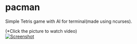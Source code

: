 # pacman
Simple Tetris game with AI for terminal(made using ncurses).

(*Click the picture to watch video)<br>
[![Screenshot](http://lucent.me/aa/images/tetris.jpg)](https://youtu.be/rzmGJvYMDmA)
